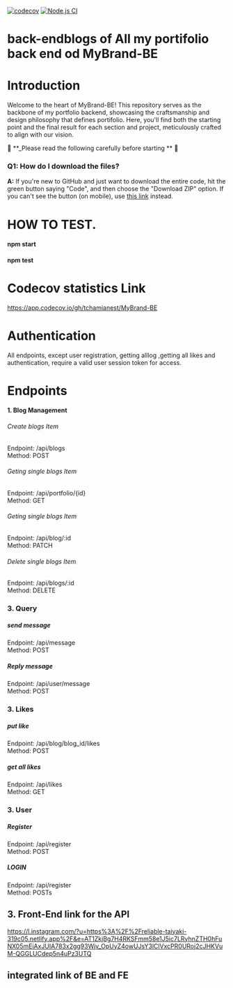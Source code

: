 [![codecov](https://codecov.io/github/tchamianest/MyBrand-BE/graph/badge.svg?token=ZQK3VYHML4)](https://codecov.io/github/tchamianest/MyBrand-BE)
[![Node.js CI](https://github.com/tchamianest/MyBrand-BE/actions/workflows/testing.yml/badge.svg)](https://github.com/tchamianest/MyBrand-BE/actions/workflows/testing.yml)

# back-endblogs of All my portifolio back end od MyBrand-BE

# Introduction

Welcome to the heart of MyBrand-BE! This repository serves as the backbone of my portfolio backend, showcasing the craftsmanship and design philosophy that defines portifolio. Here, you'll find both the starting point and the final result for each section and project, meticulously crafted to align with our vision.

🚨 **\_Please read the following carefully before starting ** 🚨

### Q1: How do I download the files?

**A:** If you're new to GitHub and just want to download the entire code, hit the green button saying "Code", and then choose the "Download ZIP" option. If you can't see the button (on mobile), use [this link](https://github.com/tchamianest/MyBrand-BE.git) instead.

# HOW TO TEST.

 <h4>npm start</h4> 
 <h4>npm test</h4>

# Codecov statistics Link

<https://app.codecov.io/gh/tchamianest/MyBrand-BE>

# Authentication

All endpoints, except user registration, getting alllog ,getting all likes and authentication, require a valid user session token for access.

# Endpoints

#### 1. Blog Management

###### Create blogs Item

Endpoint: /api/blogs <br/>
Method: POST

###### Geting single blogs Item

Endpoint: /api/portfolio/{id}</br>
Method: GET

###### Geting single blogs Item

Endpoint: /api/blog/:id<br/>
Method: PATCH

###### Delete single blogs Item

Endpoint: /api/blogs/:id<br/>
Method: DELETE

### 3. Query

##### send message

Endpoint: /api/message<br/>
Method: POST

##### Reply message

Endpoint: /api/user/message<br/>
Method: POST

### 3. Likes

##### put like

Endpoint: /api/blog/blog_id/likes<br/>
Method: POST

##### get all likes

Endpoint: /api/likes<br/>
Method: GET

### 3. User

##### Register

Endpoint: /api/register <br/>
Method: POST

##### LOGIN

Endpoint: /api/register </br>
Method: POSTs

## 3. Front-End link for the API

<https://l.instagram.com/?u=https%3A%2F%2Freliable-taiyaki-319c05.netlify.app%2F&e=AT1ZkjBg7H4RKSFmm58e1J5ic7LRyhnZTH0hFuNX05mEiAxJUIA783x2gg93Wjv_OpUyZ4owUJsY3lClVxcPR0URoj2cJHKVuM-QGGLUCdep5n4uPz3UTQ>
## integrated link of BE and FE

